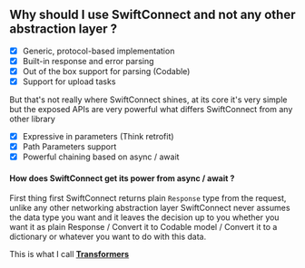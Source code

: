 ## Why should I use SwiftConnect and not any other abstraction layer ?

- [x] Generic, protocol-based implementation
- [x] Built-in response and error parsing
- [x] Out of the box support for parsing (Codable) 
- [x] Support for upload tasks

But that's not really where SwiftConnect shines, at its core it's very simple but the exposed APIs are very powerful what differs SwiftConnect from any other library

- [x] Expressive in parameters (Think retrofit)
- [x] Path Parameters support
- [x] Powerful chaining based on async / await

#### How does SwiftConnect get its power from async / await ?

First thing first SwiftConnect returns plain `Response` type from the request, unlike any other networking abstraction layer SwiftConnect never assumes the data type you want and it leaves the decision up to you whether you want it as plain Response / Convert it to Codable model / Convert it to a dictionary or whatever you want to do with this data.

This is what I call [**Transformers**](https://github.com/tareksabry1337/SwiftConnect/blob/master/Transformers.md)
